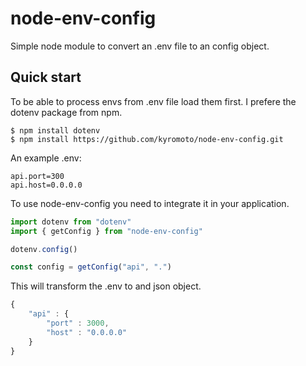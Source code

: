 # node-env-config

Simple node module to convert an .env file to an config object.

## Quick start

To be able to process envs from .env file load them first. I prefere the dotenv package from npm.

```shell
$ npm install dotenv
$ npm install https://github.com/kyromoto/node-env-config.git
```

An example .env:

```text
api.port=300
api.host=0.0.0.0
```

To use node-env-config you need to integrate it in your application.

```javascript
import dotenv from "dotenv"
import { getConfig } from "node-env-config"

dotenv.config()

const config = getConfig("api", ".")
```

This will transform the .env to and json object.

```javascript
{
    "api" : {
        "port" : 3000,
        "host" : "0.0.0.0"
    }
}
```